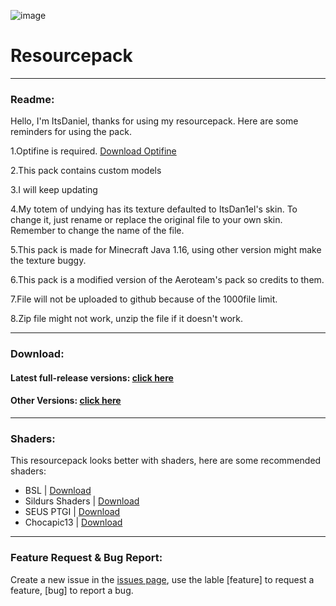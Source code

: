 ![image](https://user-images.githubusercontent.com/111002559/211199415-9f257169-d481-4540-8639-52e81c877fa8.png)
# Resourcepack
---------------------------------------------------------------------------------------
### Readme:

Hello, I'm ItsDaniel, thanks for using my resourcepack. Here are some reminders for using the pack.

1.Optifine is required. [Download Optifine](https://optifine.net/downloads)

2.This pack contains custom models

3.I will keep updating

4.My totem of undying has its texture defaulted to ItsDan1el's skin. To change it, just rename or replace the original file to your own skin. Remember to change the name of 
the file.

5.This pack is made for Minecraft Java 1.16, using other version might make the texture buggy.

6.This pack is a modified version of the Aeroteam's pack so credits to them.

7.File will not be uploaded to github because of the 1000file limit.

8.Zip file might not work, unzip the file if it doesn't work.

--------------------------------------------------------------------------------------  
### Download:

#### Latest full-release versions: [click here](https://github.com/ItsDan1el/ItsDan1el_Pack/releases/tag/v1.0.2)
#### Other Versions: [click here](https://github.com/ItsDan1el/ItsDan1el_Pack/releases)

--------------------------------------------------------------------------------------  
### Shaders:

This resourcepack looks better with shaders, here are some recommended shaders:
- BSL | [Download](https://www.bslshaders.com/download/)
- Sildurs Shaders | [Download](https://sildurs-shaders.github.io/)
- SEUS PTGI | [Download](https://www.patreon.com/sonicether)
- Chocapic13 | [Download](https://www.curseforge.com/minecraft/customization/chocapic13-shaders)


--------------------------------------------------------------------------------------  
### Feature Request & Bug Report:

Create a new issue in the [issues page](https://github.com/ItsDan1el/ItsDan1el_Pack/issues), use the lable [feature] to request a feature, [bug] to report a bug.
